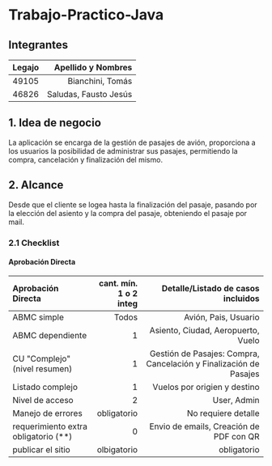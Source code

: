 # Trabajo-Practico-Java
## Integrantes 
|Legajo|Apellido y Nombres|
|:-|-:|
|49105|Bianchini, Tomás|
|46826|Saludas, Fausto Jesús|

## 1. Idea de negocio
La aplicación se encarga de la gestión de pasajes de avión, proporciona a los usuarios la posibilidad de administrar sus pasajes, permitiendo la compra, cancelación y finalización del mismo.

## 2. Alcance 
Desde que el cliente se logea hasta la finalización del pasaje, pasando por la elección del asiento y la compra del pasaje, obteniendo el pasaje por mail.
### 2.1 Checklist
#### Aprobación Directa
|Aprobación Directa|cant. mín.<br>1 o 2 integ|Detalle/Listado de casos incluidos|
|:-|-:|-:|
|ABMC simple|Todos|Avión, Pais, Usuario|
|ABMC dependiente|1|Asiento, Ciudad, Aeropuerto, Vuelo |
|CU "Complejo"(nivel resumen)|1|Gestión de Pasajes: Compra, Cancelación y Finalización de Pasajes|
|Listado complejo|1|Vuelos por origien y destino|
|Nivel de acceso|2|User, Admin|
|Manejo de errores|obligatorio|No requiere detalle|
|requerimiento extra obligatorio (**)|0|Envio de emails, Creación de PDF con QR|
|publicar el sitio|olbigatorio|obligatorio|no requiere detalle|
